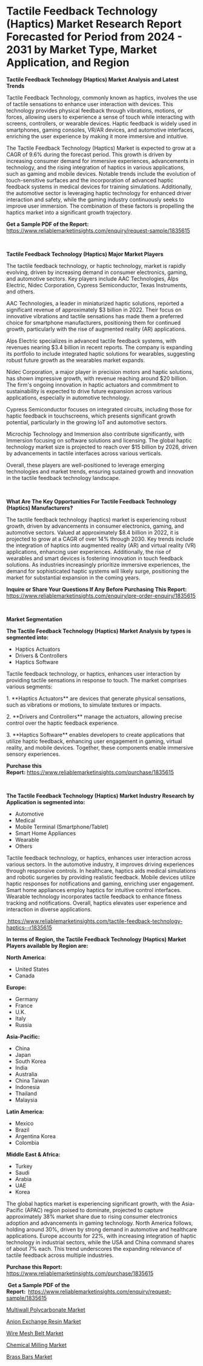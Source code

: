 <p><h1>Tactile Feedback Technology (Haptics) Market Research Report Forecasted for Period from 2024 -  2031 by Market Type, Market Application, and Region</h1></p><p><strong>Tactile Feedback Technology (Haptics) Market Analysis and Latest Trends</strong></p>
<p><p>Tactile Feedback Technology, commonly known as haptics, involves the use of tactile sensations to enhance user interaction with devices. This technology provides physical feedback through vibrations, motions, or forces, allowing users to experience a sense of touch while interacting with screens, controllers, or wearable devices. Haptic feedback is widely used in smartphones, gaming consoles, VR/AR devices, and automotive interfaces, enriching the user experience by making it more immersive and intuitive.</p><p>The Tactile Feedback Technology (Haptics) Market is expected to grow at a CAGR of 9.6% during the forecast period. This growth is driven by increasing consumer demand for immersive experiences, advancements in technology, and the rising integration of haptics in various applications, such as gaming and mobile devices. Notable trends include the evolution of touch-sensitive surfaces and the incorporation of advanced haptic feedback systems in medical devices for training simulations. Additionally, the automotive sector is leveraging haptic technology for enhanced driver interaction and safety, while the gaming industry continuously seeks to improve user immersion. The combination of these factors is propelling the haptics market into a significant growth trajectory.</p></p>
<p><strong>Get a Sample PDF of the Report:&nbsp;</strong> <a href="https://www.reliablemarketinsights.com/enquiry/request-sample/1835615?utm_campaign=1622&utm_medium=2&utm_source=Github&utm_content=ia&utm_term=16102024&utm_id=tactile-feedback-technology-haptics">https://www.reliablemarketinsights.com/enquiry/request-sample/1835615</a></p>
<p>&nbsp;</p>
<p><strong>Tactile Feedback Technology (Haptics) Major Market Players</strong></p>
<p><p>The tactile feedback technology, or haptic technology, market is rapidly evolving, driven by increasing demand in consumer electronics, gaming, and automotive sectors. Key players include AAC Technologies, Alps Electric, Nidec Corporation, Cypress Semiconductor, Texas Instruments, and others.</p><p>AAC Technologies, a leader in miniaturized haptic solutions, reported a significant revenue of approximately $3 billion in 2022. Their focus on innovative vibrations and tactile sensations has made them a preferred choice for smartphone manufacturers, positioning them for continued growth, particularly with the rise of augmented reality (AR) applications.</p><p>Alps Electric specializes in advanced tactile feedback systems, with revenues nearing $3.4 billion in recent reports. The company is expanding its portfolio to include integrated haptic solutions for wearables, suggesting robust future growth as the wearables market expands.</p><p>Nidec Corporation, a major player in precision motors and haptic solutions, has shown impressive growth, with revenue reaching around $20 billion. The firm's ongoing innovation in haptic actuators and commitment to sustainability is expected to drive future expansion across various applications, especially in automotive technology.</p><p>Cypress Semiconductor focuses on integrated circuits, including those for haptic feedback in touchscreens, which presents significant growth potential, particularly in the growing IoT and automotive sectors.</p><p>Microchip Technology and Immersion also contribute significantly, with Immersion focusing on software solutions and licensing. The global haptic technology market size is projected to reach over $15 billion by 2026, driven by advancements in tactile interfaces across various verticals.</p><p>Overall, these players are well-positioned to leverage emerging technologies and market trends, ensuring sustained growth and innovation in the tactile feedback technology landscape.</p></p>
<p>&nbsp;</p>
<p><strong>What Are The Key Opportunities For Tactile Feedback Technology (Haptics) Manufacturers?</strong></p>
<p><p>The tactile feedback technology (haptics) market is experiencing robust growth, driven by advancements in consumer electronics, gaming, and automotive sectors. Valued at approximately $8.4 billion in 2022, it is projected to grow at a CAGR of over 14% through 2030. Key trends include the integration of haptics into augmented reality (AR) and virtual reality (VR) applications, enhancing user experiences. Additionally, the rise of wearables and smart devices is fostering innovation in touch feedback solutions. As industries increasingly prioritize immersive experiences, the demand for sophisticated haptic systems will likely surge, positioning the market for substantial expansion in the coming years.</p></p>
<p><strong>Inquire or Share Your Questions If Any Before Purchasing This Report:</strong> <a href="https://www.reliablemarketinsights.com/enquiry/pre-order-enquiry/1835615?utm_campaign=1622&utm_medium=2&utm_source=Github&utm_content=ia&utm_term=16102024&utm_id=tactile-feedback-technology-haptics">https://www.reliablemarketinsights.com/enquiry/pre-order-enquiry/1835615</a></p>
<p>&nbsp;</p>
<p><strong>Market Segmentation</strong></p>
<p><strong>The Tactile Feedback Technology (Haptics) Market Analysis by types is segmented into:</strong></p>
<p><ul><li>Haptics Actuators</li><li>Drivers & Controllers</li><li>Haptics Software</li></ul></p>
<p><p>Tactile feedback technology, or haptics, enhances user interaction by providing tactile sensations in response to touch. The market comprises various segments: </p><p>1. **Haptics Actuators** are devices that generate physical sensations, such as vibrations or motions, to simulate textures or impacts.</p><p>2. **Drivers and Controllers** manage the actuators, allowing precise control over the haptic feedback experience.</p><p>3. **Haptics Software** enables developers to create applications that utilize haptic feedback, enhancing user engagement in gaming, virtual reality, and mobile devices. Together, these components enable immersive sensory experiences.</p></p>
<p><strong>Purchase this Report:&nbsp;</strong><a href="https://www.reliablemarketinsights.com/purchase/1835615?utm_campaign=1622&utm_medium=2&utm_source=Github&utm_content=ia&utm_term=16102024&utm_id=tactile-feedback-technology-haptics">https://www.reliablemarketinsights.com/purchase/1835615</a></p>
<p>&nbsp;</p>
<p><strong>The Tactile Feedback Technology (Haptics) Market Industry Research by Application is segmented into:</strong></p>
<p><ul><li>Automotive</li><li>Medical</li><li>Mobile Terminal (Smartphone/Tablet)</li><li>Smart Home Appliances</li><li>Wearable</li><li>Others</li></ul></p>
<p><p>Tactile feedback technology, or haptics, enhances user interaction across various sectors. In the automotive industry, it improves driving experiences through responsive controls. In healthcare, haptics aids medical simulations and robotic surgeries by providing realistic feedback. Mobile devices utilize haptic responses for notifications and gaming, enriching user engagement. Smart home appliances employ haptics for intuitive control interfaces. Wearable technology incorporates tactile feedback to enhance fitness tracking and notifications. Overall, haptics elevates user experience and interaction in diverse applications.</p></p>
<p><a href="https://www.reliablemarketinsights.com/tactile-feedback-technology-haptics--r1835615?utm_campaign=1622&utm_medium=2&utm_source=Github&utm_content=ia&utm_term=16102024&utm_id=tactile-feedback-technology-haptics">&nbsp;https://www.reliablemarketinsights.com/tactile-feedback-technology-haptics--r1835615</a></p>
<p><strong>In terms of Region, the Tactile Feedback Technology (Haptics) Market Players available by Region are:</strong></p>
<p>
    <p> <strong> North America: </strong>
        <ul>
            <li>United States</li>
            <li>Canada</li>
        </ul>
        </p> 
    <p> <strong> Europe: </strong>
        <ul>
            <li>Germany</li>
            <li>France</li>
            <li>U.K.</li>
            <li>Italy</li>
            <li>Russia</li>
        </ul>
        </p> 
    <p> <strong> Asia-Pacific: </strong>
        <ul>
            <li>China</li>
            <li>Japan</li>
            <li>South Korea</li>
            <li>India</li>
            <li>Australia</li>
            <li>China Taiwan</li>
            <li>Indonesia</li>
            <li>Thailand</li>
            <li>Malaysia</li>
        </ul>
        </p> 
    <p> <strong> Latin America: </strong>
        <ul>
            <li>Mexico</li>
            <li>Brazil</li>
            <li>Argentina Korea</li>
            <li>Colombia</li>
        </ul>
        </p> 
    <p> <strong> Middle East & Africa: </strong>
        <ul>
            <li>Turkey</li>
            <li>Saudi</li>
            <li>Arabia</li>
            <li>UAE</li>
            <li>Korea</li>
        </ul>
    </p>
    </p>
<p><p>The global haptics market is experiencing significant growth, with the Asia-Pacific (APAC) region poised to dominate, projected to capture approximately 38% market share due to rising consumer electronics adoption and advancements in gaming technology. North America follows, holding around 30%, driven by strong demand in automotive and healthcare applications. Europe accounts for 22%, with increasing integration of haptic technology in industrial sectors, while the USA and China command shares of about 7% each. This trend underscores the expanding relevance of tactile feedback across multiple industries.</p></p>
<p><strong>Purchase this Report: </strong><a href="https://www.reliablemarketinsights.com/purchase/1835615?utm_campaign=1622&utm_medium=2&utm_source=Github&utm_content=ia&utm_term=16102024&utm_id=tactile-feedback-technology-haptics">https://www.reliablemarketinsights.com/purchase/1835615</a></p>
<p>&nbsp;<strong>Get a Sample PDF of the Report:&nbsp;&nbsp;</strong><a href="https://www.reliablemarketinsights.com/enquiry/request-sample/1835615?utm_campaign=1622&utm_medium=2&utm_source=Github&utm_content=ia&utm_term=16102024&utm_id=tactile-feedback-technology-haptics">https://www.reliablemarketinsights.com/enquiry/request-sample/1835615</a></p>
<p><strong></strong></p>
<p><p><a href="https://www.linkedin.com/pulse/multiwall-polycarbonate-market-refracting-trends-consumer-behaviors-pdggc?utm_campaign=1622&utm_medium=2&utm_source=Github&utm_content=ia&utm_term=16102024&utm_id=tactile-feedback-technology-haptics">Multiwall Polycarbonate Market</a></p><p><a href="https://www.linkedin.com/pulse/anion-exchange-resin-market-trends-growth-outlook-2024-scllc?utm_campaign=1622&utm_medium=2&utm_source=Github&utm_content=ia&utm_term=16102024&utm_id=tactile-feedback-technology-haptics">Anion Exchange Resin Market</a></p><p><a href="https://www.linkedin.com/pulse/wire-mesh-belt-market-evolution-future-outlook-forecasting-industry-le3kc?utm_campaign=1622&utm_medium=2&utm_source=Github&utm_content=ia&utm_term=16102024&utm_id=tactile-feedback-technology-haptics">Wire Mesh Belt Market</a></p><p><a href="https://www.linkedin.com/pulse/exploring-chemical-milling-market-dynamics-global-trends-future-zdlfe?utm_campaign=1622&utm_medium=2&utm_source=Github&utm_content=ia&utm_term=16102024&utm_id=tactile-feedback-technology-haptics">Chemical Milling Market</a></p><p><a href="https://www.linkedin.com/pulse/brass-bars-market-innovations-trends-comprehensive-r9t1c?utm_campaign=1622&utm_medium=2&utm_source=Github&utm_content=ia&utm_term=16102024&utm_id=tactile-feedback-technology-haptics">Brass Bars Market</a></p></p>